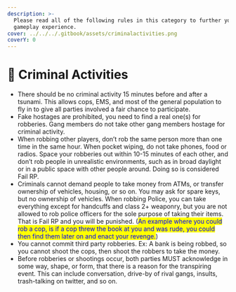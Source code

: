 ```yaml
---
description: >-
  Please read all of the following rules in this category to further your
  gameplay experience.
cover: ../../../.gitbook/assets/criminalactivities.png
coverY: 0
---
```


# 💊 Criminal Activities



* There should be no criminal activity 15 minutes before and after a tsunami. This allows cops, EMS, and most of the general population to fly in to give all parties involved a fair chance to participate.
* Fake hostages are prohibited, you need to find a real one(s) for robberies. Gang members do not take other gang members hostage for criminal activity.
* When robbing other players, don’t rob the same person more than one time in the same hour. When pocket wiping, do not take phones, food or radios. Space your robberies out within 10-15 minutes of each other, and don’t rob people in unrealistic environments, such as in broad daylight or in a public space with other people around. Doing so is considered Fail RP.
* Criminals cannot demand people to take money from ATMs, or transfer ownership of vehicles, housing, or so on. You may ask for spare keys, but no ownership of vehicles. When robbing Police, you can take everything except for handcuffs and class 2+ weaponry, but you are not allowed to rob police officers for the sole purpose of taking their items. That is Fail RP and you will be punished. (<mark style="color:blue;">An example where you could rob a cop, is if a cop threw the book at you and was rude, you could then find them later on and enact your revenge.</mark>)
* You cannot commit third party robberies. Ex: A bank is being robbed, so you cannot shoot the cops, then shoot the robbers to take the money.
* Before robberies or shootings occur, both parties MUST acknowledge in some way, shape, or form, that there is a reason for the transpiring event. This can include conversation, drive-by of rival gangs, insults, trash-talking on twitter, and so on.
